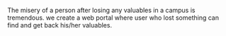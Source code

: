 The misery of a person after losing any valuables in a campus is
tremendous. we create a web portal where user who lost something
can find and get back his/her valuables.
